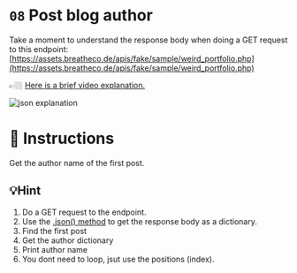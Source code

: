 # `08` Post blog author

Take a moment to understand the response body when doing a GET request to this endpoint:
[https://assets.breatheco.de/apis/fake/sample/weird_portfolio.php](https://assets.breatheco.de/apis/fake/sample/weird_portfolio.php)

👉🏼 [Here is a brief video explanation.](https://www.youtube.com/watch?v=fwfBYVrvSk0)

![json explanation](https://github.com/4GeeksAcademy/python-http-requests-api-tutorial-exercises/blob/master/assets/traversion_json.png?raw=true)

# 📝 Instructions

Get the author name of the first post.

## 💡Hint

1. Do a GET request to the endpoint.
2. Use the [.json() method](https://www.w3schools.com/python/ref_requests_response.asp) to get the response body as a dictionary.
3. Find the first post
4. Get the author dictionary
5. Print author name
6. You dont need to loop, jsut use the positions (index).

